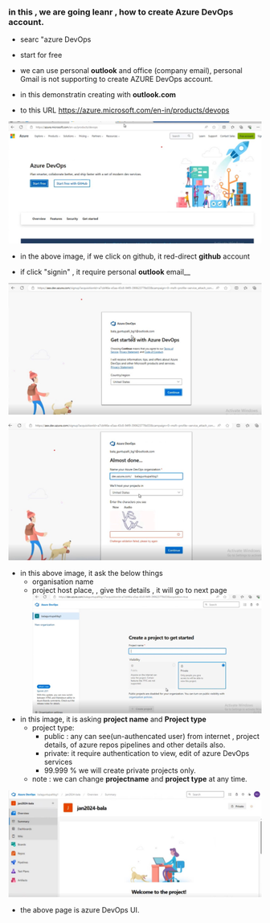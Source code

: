 ### in this , we are going leanr , how to create Azure DevOps account.

* searc "azure DevOps 
 * start for free

 * we can use personal  __outlook__ and office (company email), personal Gmail is not supporting to create AZURE DevOps account.
  * in this demonstratin creating with __outlook.com__

* to this URL https://azure.microsoft.com/en-in/products/devops

![azure devops signin](./images/image-1.jpg)

* in the above image, if we click on github, it  red-direct __github__ account

* if click "signin" , it require personal __outlook__ email__

![azure devops signin](./images/image-2.jpg)

![azure devops signin](./images/image-3.jpg)

* in this above image, it ask the below things
  * organisation name
  *  project host place, , give the details , it will go to next page
![azure devops signin](./images/image-4.jpg)
* in this image, it is asking __project name__  and __Project type__
  * project type:
     * public : any can see(un-authencated user) from internet , project details, of azure repos pipelines  and other details also.
     * private: it require authentication to view, edit of azure DevOps services
    * 99.999 % we will create private projects only.
  * note : we can change __projectname__ and __project type__ at any time. 

![azure devops signin](./images/image-5.jpg)

* the above page is azure DevOps UI.


